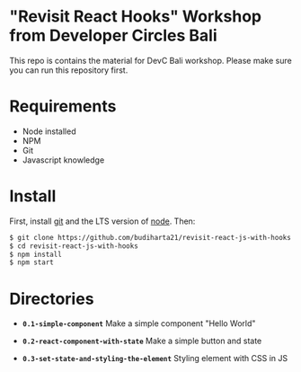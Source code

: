 # "Revisit React Hooks" Workshop from Developer Circles Bali

This repo is contains the material for DevC Bali workshop. Please make sure you can run this repository first.

# Requirements
- Node installed
- NPM
- Git
- Javascript knowledge

# Install

First, install [git](http://git-scm.com/downloads) and the LTS version of [node](https://nodejs.org/). Then:

```sh
$ git clone https://github.com/budiharta21/revisit-react-js-with-hooks.git
$ cd revisit-react-js-with-hooks
$ npm install
$ npm start
```

# Directories

- **`0.1-simple-component`**
  Make a simple component "Hello World"

- **`0.2-react-component-with-state`**
  Make a simple button and state

- **`0.3-set-state-and-styling-the-element`**
  Styling element with CSS in JS